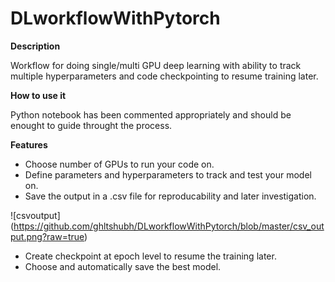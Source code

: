# DLworkflowWithPytorch

**Description**

Workflow for doing single/multi GPU deep learning with ability to track multiple hyperparameters and code checkpointing to resume training later.

**How to use it**

Python notebook has been commented appropriately and should be enought to guide throught the process.

**Features**
-	Choose number of GPUs to run your code on.
-	Define parameters and hyperparameters to track and test your model on.
-	Save the output in a .csv file for reproducability and later investigation. 

![csvoutput] (https://github.com/ghltshubh/DLworkflowWithPytorch/blob/master/csv_output.png?raw=true)

-	Create checkpoint at epoch level to resume the training later.
-	Choose and automatically save the best model.
